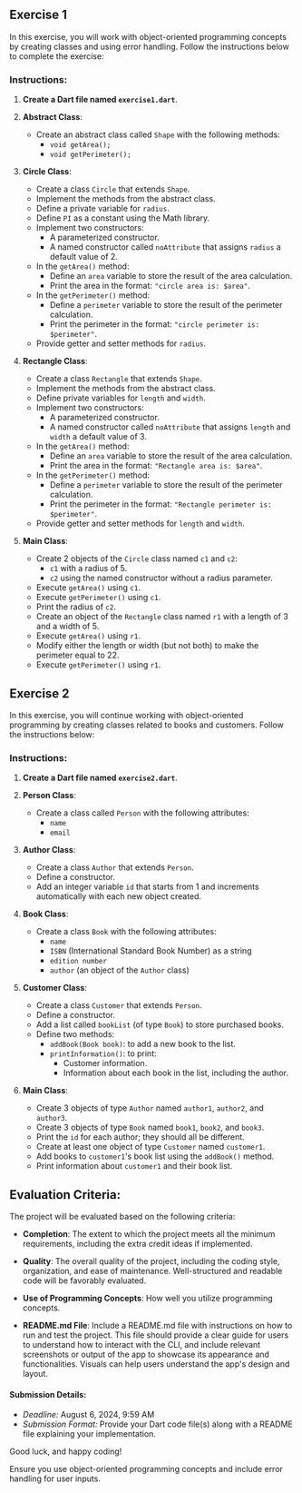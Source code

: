 ## Exercise 1

In this exercise, you will work with object-oriented programming concepts by creating classes and using error handling. Follow the instructions below to complete the exercise:

### Instructions:

1. **Create a Dart file named `exercise1.dart`**.

2. **Abstract Class**:
   - Create an abstract class called `Shape` with the following methods:
     - `void getArea();`
     - `void getPerimeter();`

3. **Circle Class**:
   - Create a class `Circle` that extends `Shape`.
   - Implement the methods from the abstract class.
   - Define a private variable for `radius`.
   - Define `PI` as a constant using the Math library.
   - Implement two constructors:
     - A parameterized constructor.
     - A named constructor called `noAttribute` that assigns `radius` a default value of 2.
   - In the `getArea()` method:
     - Define an `area` variable to store the result of the area calculation.
     - Print the area in the format: `"circle area is: $area"`.
   - In the `getPerimeter()` method:
     - Define a `perimeter` variable to store the result of the perimeter calculation.
     - Print the perimeter in the format: `"circle perimeter is: $perimeter"`.
   - Provide getter and setter methods for `radius`.

4. **Rectangle Class**:
   - Create a class `Rectangle` that extends `Shape`.
   - Implement the methods from the abstract class.
   - Define private variables for `length` and `width`.
   - Implement two constructors:
     - A parameterized constructor.
     - A named constructor called `noAttribute` that assigns `length` and `width` a default value of 3.
   - In the `getArea()` method:
     - Define an `area` variable to store the result of the area calculation.
     - Print the area in the format: `"Rectangle area is: $area"`.
   - In the `getPerimeter()` method:
     - Define a `perimeter` variable to store the result of the perimeter calculation.
     - Print the perimeter in the format: `"Rectangle perimeter is: $perimeter"`.
   - Provide getter and setter methods for `length` and `width`.

5. **Main Class**:
   - Create 2 objects of the `Circle` class named `c1` and `c2`:
     - `c1` with a radius of 5.
     - `c2` using the named constructor without a radius parameter.
   - Execute `getArea()` using `c1`.
   - Execute `getPerimeter()` using `c1`.
   - Print the radius of `c2`.
   - Create an object of the `Rectangle` class named `r1` with a length of 3 and a width of 5.
   - Execute `getArea()` using `r1`.
   - Modify either the length or width (but not both) to make the perimeter equal to 22.
   - Execute `getPerimeter()` using `r1`.

## Exercise 2

In this exercise, you will continue working with object-oriented programming by creating classes related to books and customers. Follow the instructions below:

### Instructions:

1. **Create a Dart file named `exercise2.dart`**.

2. **Person Class**:
   - Create a class called `Person` with the following attributes:
     - `name`
     - `email`

3. **Author Class**:
   - Create a class `Author` that extends `Person`.
   - Define a constructor.
   - Add an integer variable `id` that starts from 1 and increments automatically with each new object created.

4. **Book Class**:
   - Create a class `Book` with the following attributes:
     - `name`
     - `ISBN` (International Standard Book Number) as a string
     - `edition number`
     - `author` (an object of the `Author` class)

5. **Customer Class**:
   - Create a class `Customer` that extends `Person`.
   - Define a constructor.
   - Add a list called `bookList` (of type `Book`) to store purchased books.
   - Define two methods:
     - `addBook(Book book)`: to add a new book to the list.
     - `printInformation()`: to print:
       - Customer information.
       - Information about each book in the list, including the author.

6. **Main Class**:
   - Create 3 objects of type `Author` named `author1`, `author2`, and `author3`.
   - Create 3 objects of type `Book` named `book1`, `book2`, and `book3`.
   - Print the `id` for each author; they should all be different.
   - Create at least one object of type `Customer` named `customer1`.
   - Add books to `customer1`'s book list using the `addBook()` method.
   - Print information about `customer1` and their book list.




## Evaluation Criteria:

The project will be evaluated based on the following criteria:

- **Completion**: The extent to which the project meets all the minimum requirements, including the extra credit ideas if implemented.

- **Quality**: The overall quality of the project, including the coding style, organization, and ease of maintenance. Well-structured and readable code will be favorably evaluated.

- **Use of Programming Concepts**: How well you utilize programming concepts.
- **README.md File**: Include a README.md file with instructions on how to run and test the project. This file should provide a clear guide for users to understand how to interact with the CLI, and include relevant screenshots or output of the app to showcase its appearance and functionalities. Visuals can help users understand the app's design and layout.

#### Submission Details:
- *Deadline:* August 6, 2024, 9:59 AM
- *Submission Format:* Provide your Dart code file(s) along with a README file explaining your implementation.

Good luck, and happy coding!


Ensure you use object-oriented programming concepts and include error handling for user inputs.
